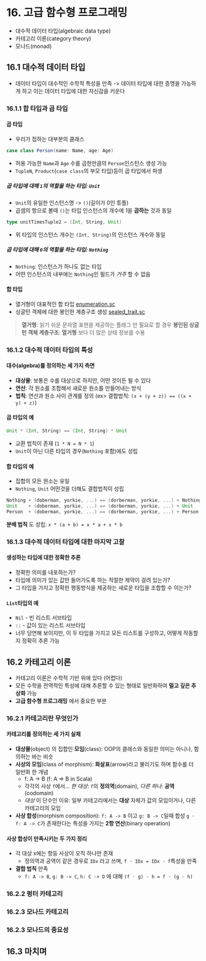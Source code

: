 # 16. 고급 함수형 프로그래밍

- 대수적 데이터 타입(algebraic data type)
- 카테고리 이론(category theory)
- 모나드(monad)

## 16.1 대수적 데이터 타입
- 데이터 타입이 대수적인 수학적 특성을 만족
  -> 데이터 타입에 대한 증명을 가능하게 하고 이는 데이터 타입에 대한 자신감을 키운다


### 16.1.1 합 타입과 곱 타입
#### 곱 타입
- 우리가 접하는 대부분의 클래스

```scala
case class Person(name: Name, age: Age)
```
- 허용 가능한 `Name`과 `Age` 수를 곱한만큼의 `Person`인스턴스 생성 가능
- `TupleN`, `Product`(`case class`의 부모 타입)등이 곱 타입에서 파생

##### 곱 타입에 대해 `1`의 역할을 하는 타입: `Unit`
- `Unit`의 유일한 인스턴스명 -> `()`(길이가 0인 튜플)
- 곱셈의 항으로 볼때 `()`는 타입 인스턴스의 개수에 1을 **곱하는** 것과 동일
```scala
type unitTimesTuple2 = (Int, String, Unit)
```
- 위 타입의 인스턴스 개수는 `(Int, String)`의 인스턴스 개수와 동일

##### 곱 타입에 대해 `0`의 역할을 하는 타입: `Nothing`
- `Nothing`: 인스턴스가 하나도 없는 타입
- 어떤 인스턴스의 내부에는 `Nothing`인 필드가 *거주* 할 수 없음

#### 합 타입
- 열거형이 대표적인 합 타입 [enumeration.sc](../src/main/scala/rounding/enumeration.sc)
- 싱글턴 객체에 대한 봉인한 계층구조 생성 [sealed_trait.sc](../src/main/scala/rounding/sealed_trait.sc)

> **열거형**: 읽기 쉬운 문자열 표현을 제공하는 플래그 만 필요로 할 경우
**봉인된 싱글턴 객체 계층구조**: **열거형** 보다 더 많은 상태 정보를 수용


### 16.1.2 대수적 데이터 타입의 특성

#### 대수(algebra)를 정의하는 세 가지 측면
- **대상물**: 보통은 수를 대상으로 하지만, 어떤 것이든 될 수 있다
- **연산**: 각 원소를 조합해서 새로운 원소를 만들어내는 방식
- **법칙**: 연산과 원소 사이 관계를 정의 (ex> 결합법칙: `(x + (y + z)) == ((x + y) + z)`)

#### 곱 타입의 예
```scala
Unit * (Int, String) == (Int, String) * Unit
```  
- 교환 법칙이 존재 (`1 * N = N * 1`)
- `Unit`이 아닌 다른 타입의 경우(`Nothing` 포함)에도 성립

#### 합 타입의 예
- 집합의 모든 원소는 유일
- `Nothing`, `Unit` 어떤것을 더해도 결합법칙이 성립
```scala
Nothing + (doberman, yorkie, ...) == (dorberman, yorkie, ...) + Nothing
Unit    + (doberman, yorkie, ...) == (dorberman, yorkie, ...) + Unit
Person  + (doberman, yorkie, ...) == (dorberman, yorkie, ...) + Person
```

**분배 법칙** 도 성립: `x * (a + b) = x * a + x * b`


### 16.1.3 대수적 데이터 타입에 대한 마지막 고찰
#### 생성하는 타입에 대한 정확한 추론
- 정확한 의미를 내포하는가?
- 타입에 의미가 있는 값만 들어가도록 하는 적절한 제약이 걸려 있는가?
- 그 타입을 가지고 정확한 행동방식을 제공하는 새로운 타입을 조합할 수 이는가?

#### `List`타입의 예
- `Nil` - 빈 리스트 서브타입
- `::` - 값이 있는 리스트 서브타입
- 너무 당연해 보이지만, 이 두 타입을 가지고 모든 리스트를 구성하고, 어떻게 작동할지 정확히 추론 가능


## 16.2 카테고리 이론
- 카테고리 이론은 수학적 기반 위에 있다 (어렵다)
- 모든 수학을 전역적인 특성에 대해 추론할 수 있는 형태로 일반화하여 **멀고 깊은 추상화** 가능
- **고급 함수형 프로그래밍** 에서 중요한 부분

### 16.2.1 카테고리란 무엇인가
#### 카테고리를 정의하는 세 가지 실체
- **대상물**(object) 의 집합인 **모임**(class): OOP의 클래스와 동일한 의미는 아니나, 함의하는 바는 비슷  
- **사상의 모임**(class of morphism): **화살표**(arrow)라고 불리기도 하며 함수를 더 일반화 한 개념  
  - f: A -> B (f: A => B in Scala)
  - 각각의 사상 `f`에서... *한 대상*: `f`의 **정의역**(domain), *다른 하나*: **공역**(codomain)
  - *대상* 이 단수인 이유: 일부 카테고리에서는 **대상** 자체가 값의 모임이거나, 다른 카테고리의 모임
- **사상 합성**(morphism composition): `f: A -> B` 이고 `g: B -> C`일때 합성 `g ◦ f: A -> C`가 존재한다는 특성을 가지는 **2항 연산**(binary operation)

#### 사상 합성이 만족시키는 두 가지 정리
- 각 대상 x에는 항등 사상이 오직 하나만 존재
  - 정의역과 공역이 같은 경우로 `IDx` 라고 쓰며, `f ◦ IDx = IDx ◦ f`특성을 만족
- **결합 법칙** 만족
  - `f: A -> B`, `g: B -> C`, `h: C -> D` 에 대해 `(f ◦ g) ◦ h = f ◦ (g ◦ h)`

### 16.2.2 펑터 카테고리

### 16.2.3 모나드 카테고리

### 16.2.3 모나드의 중요성

## 16.3 마치며
